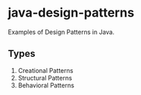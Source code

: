 # java-design-patterns
Examples of Design Patterns in Java.

## Types
1. Creational Patterns
2. Structural Patterns
3. Behavioral Patterns
